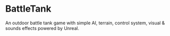 # BattleTank
An outdoor battle tank game with simple AI, terrain, control system, visual &amp; sounds effects powered by Unreal.
